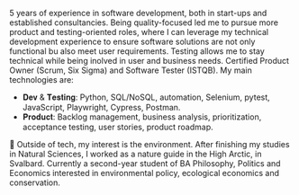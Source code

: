 5 years of experience in software development, both in start-ups and established consultancies. Being quality-focused led me to pursue more product and testing-oriented roles, where I can leverage my technical development experience to ensure software solutions are not only functional bu also meet user requirements. Testing allows me to stay technical while being inolved in user and business needs. Certified Product Owner (Scrum, Six Sigma) and Software Tester (ISTQB). My main technologies are:
- 𝐃𝐞𝐯 & 𝐓𝐞𝐬𝐭𝐢𝐧𝐠: Python, SQL/NoSQL, automation, Selenium, pytest, JavaScript, Playwright, Cypress, Postman. 
- 𝐏𝐫𝐨𝐝𝐮𝐜𝐭: Backlog management, business analysis, prioritization, acceptance testing, user stories, product roadmap.

🌱 Outside of tech, my interest is the environment. After finishing my studies in Natural Sciences, I worked as a nature guide in the High Arctic, in Svalbard. Currently a second-year student of BA Philosophy, Politics and Economics interested in environmental policy, ecological economics and conservation.
